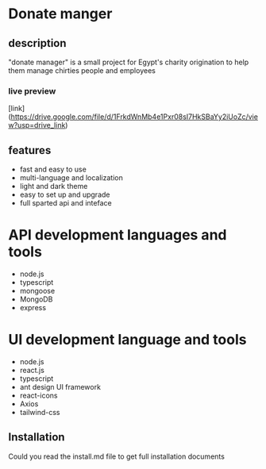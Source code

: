 

# Donate manger   #

## description
"donate manager" is a small project for Egypt's charity origination to help them manage chirties people and employees

### live preview ###
[link] (https://drive.google.com/file/d/1FrkdWnMb4e1Pxr08sI7HkSBaYy2iUoZc/view?usp=drive_link)


## features
- fast and easy to use
- multi-language and localization
- light and dark theme
- easy to set up and upgrade 
- full sparted api and inteface

# API development languages and tools
- node.js
- typescript
- mongoose
- MongoDB
- express

# UI development language and tools
- node.js
- react.js
- typescript
- ant design UI framework
- react-icons
- Axios
- tailwind-css

## Installation
Could you read the install.md file to get full installation documents
